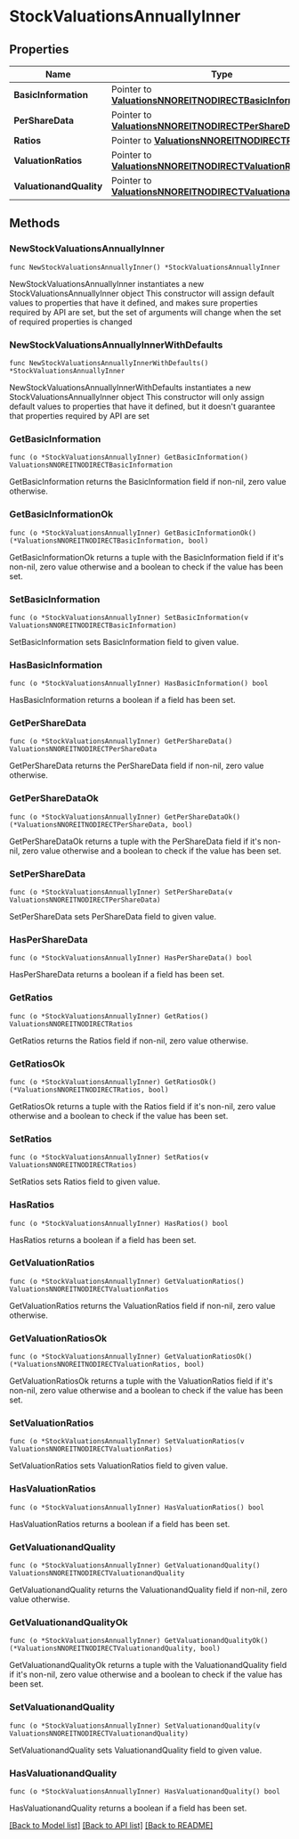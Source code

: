 # StockValuationsAnnuallyInner

## Properties

Name | Type | Description | Notes
------------ | ------------- | ------------- | -------------
**BasicInformation** | Pointer to [**ValuationsNNOREITNODIRECTBasicInformation**](ValuationsNNOREITNODIRECTBasicInformation.md) |  | [optional] 
**PerShareData** | Pointer to [**ValuationsNNOREITNODIRECTPerShareData**](ValuationsNNOREITNODIRECTPerShareData.md) |  | [optional] 
**Ratios** | Pointer to [**ValuationsNNOREITNODIRECTRatios**](ValuationsNNOREITNODIRECTRatios.md) |  | [optional] 
**ValuationRatios** | Pointer to [**ValuationsNNOREITNODIRECTValuationRatios**](ValuationsNNOREITNODIRECTValuationRatios.md) |  | [optional] 
**ValuationandQuality** | Pointer to [**ValuationsNNOREITNODIRECTValuationandQuality**](ValuationsNNOREITNODIRECTValuationandQuality.md) |  | [optional] 

## Methods

### NewStockValuationsAnnuallyInner

`func NewStockValuationsAnnuallyInner() *StockValuationsAnnuallyInner`

NewStockValuationsAnnuallyInner instantiates a new StockValuationsAnnuallyInner object
This constructor will assign default values to properties that have it defined,
and makes sure properties required by API are set, but the set of arguments
will change when the set of required properties is changed

### NewStockValuationsAnnuallyInnerWithDefaults

`func NewStockValuationsAnnuallyInnerWithDefaults() *StockValuationsAnnuallyInner`

NewStockValuationsAnnuallyInnerWithDefaults instantiates a new StockValuationsAnnuallyInner object
This constructor will only assign default values to properties that have it defined,
but it doesn't guarantee that properties required by API are set

### GetBasicInformation

`func (o *StockValuationsAnnuallyInner) GetBasicInformation() ValuationsNNOREITNODIRECTBasicInformation`

GetBasicInformation returns the BasicInformation field if non-nil, zero value otherwise.

### GetBasicInformationOk

`func (o *StockValuationsAnnuallyInner) GetBasicInformationOk() (*ValuationsNNOREITNODIRECTBasicInformation, bool)`

GetBasicInformationOk returns a tuple with the BasicInformation field if it's non-nil, zero value otherwise
and a boolean to check if the value has been set.

### SetBasicInformation

`func (o *StockValuationsAnnuallyInner) SetBasicInformation(v ValuationsNNOREITNODIRECTBasicInformation)`

SetBasicInformation sets BasicInformation field to given value.

### HasBasicInformation

`func (o *StockValuationsAnnuallyInner) HasBasicInformation() bool`

HasBasicInformation returns a boolean if a field has been set.

### GetPerShareData

`func (o *StockValuationsAnnuallyInner) GetPerShareData() ValuationsNNOREITNODIRECTPerShareData`

GetPerShareData returns the PerShareData field if non-nil, zero value otherwise.

### GetPerShareDataOk

`func (o *StockValuationsAnnuallyInner) GetPerShareDataOk() (*ValuationsNNOREITNODIRECTPerShareData, bool)`

GetPerShareDataOk returns a tuple with the PerShareData field if it's non-nil, zero value otherwise
and a boolean to check if the value has been set.

### SetPerShareData

`func (o *StockValuationsAnnuallyInner) SetPerShareData(v ValuationsNNOREITNODIRECTPerShareData)`

SetPerShareData sets PerShareData field to given value.

### HasPerShareData

`func (o *StockValuationsAnnuallyInner) HasPerShareData() bool`

HasPerShareData returns a boolean if a field has been set.

### GetRatios

`func (o *StockValuationsAnnuallyInner) GetRatios() ValuationsNNOREITNODIRECTRatios`

GetRatios returns the Ratios field if non-nil, zero value otherwise.

### GetRatiosOk

`func (o *StockValuationsAnnuallyInner) GetRatiosOk() (*ValuationsNNOREITNODIRECTRatios, bool)`

GetRatiosOk returns a tuple with the Ratios field if it's non-nil, zero value otherwise
and a boolean to check if the value has been set.

### SetRatios

`func (o *StockValuationsAnnuallyInner) SetRatios(v ValuationsNNOREITNODIRECTRatios)`

SetRatios sets Ratios field to given value.

### HasRatios

`func (o *StockValuationsAnnuallyInner) HasRatios() bool`

HasRatios returns a boolean if a field has been set.

### GetValuationRatios

`func (o *StockValuationsAnnuallyInner) GetValuationRatios() ValuationsNNOREITNODIRECTValuationRatios`

GetValuationRatios returns the ValuationRatios field if non-nil, zero value otherwise.

### GetValuationRatiosOk

`func (o *StockValuationsAnnuallyInner) GetValuationRatiosOk() (*ValuationsNNOREITNODIRECTValuationRatios, bool)`

GetValuationRatiosOk returns a tuple with the ValuationRatios field if it's non-nil, zero value otherwise
and a boolean to check if the value has been set.

### SetValuationRatios

`func (o *StockValuationsAnnuallyInner) SetValuationRatios(v ValuationsNNOREITNODIRECTValuationRatios)`

SetValuationRatios sets ValuationRatios field to given value.

### HasValuationRatios

`func (o *StockValuationsAnnuallyInner) HasValuationRatios() bool`

HasValuationRatios returns a boolean if a field has been set.

### GetValuationandQuality

`func (o *StockValuationsAnnuallyInner) GetValuationandQuality() ValuationsNNOREITNODIRECTValuationandQuality`

GetValuationandQuality returns the ValuationandQuality field if non-nil, zero value otherwise.

### GetValuationandQualityOk

`func (o *StockValuationsAnnuallyInner) GetValuationandQualityOk() (*ValuationsNNOREITNODIRECTValuationandQuality, bool)`

GetValuationandQualityOk returns a tuple with the ValuationandQuality field if it's non-nil, zero value otherwise
and a boolean to check if the value has been set.

### SetValuationandQuality

`func (o *StockValuationsAnnuallyInner) SetValuationandQuality(v ValuationsNNOREITNODIRECTValuationandQuality)`

SetValuationandQuality sets ValuationandQuality field to given value.

### HasValuationandQuality

`func (o *StockValuationsAnnuallyInner) HasValuationandQuality() bool`

HasValuationandQuality returns a boolean if a field has been set.


[[Back to Model list]](../README.md#documentation-for-models) [[Back to API list]](../README.md#documentation-for-api-endpoints) [[Back to README]](../README.md)


